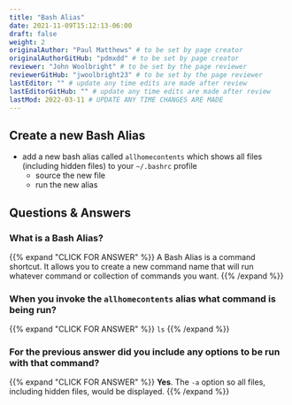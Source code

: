 ```yaml
---
title: "Bash Alias"
date: 2021-11-09T15:12:13-06:00
draft: false
weight: 2
originalAuthor: "Paul Matthews" # to be set by page creator
originalAuthorGitHub: "pdmxdd" # to be set by page creator
reviewer: "John Woolbright" # to be set by the page reviewer
reviewerGitHub: "jwoolbright23" # to be set by the page reviewer
lastEditor: "" # update any time edits are made after review
lastEditorGitHub: "" # update any time edits are made after review
lastMod: 2022-03-11 # UPDATE ANY TIME CHANGES ARE MADE
---
```


## Create a new Bash Alias

- add a new bash alias called `allhomecontents` which shows all files (including hidden files) to your `~/.bashrc` profile
  - source the new file
  - run the new alias

## Questions & Answers

### What is a Bash Alias?

{{% expand "CLICK FOR ANSWER" %}} 
A Bash Alias is a command shortcut. It allows you to create a new command name that will run whatever command or collection of commands you want.
{{% /expand %}}

### When you invoke the `allhomecontents` alias what command is being run?

{{% expand "CLICK FOR ANSWER" %}} 
`ls`
{{% /expand %}}

### For the previous answer did you include any options to be run with that command?

{{% expand "CLICK FOR ANSWER" %}}
**Yes**. The `-a` option so all files, including hidden files, would be displayed. 
{{% /expand %}}